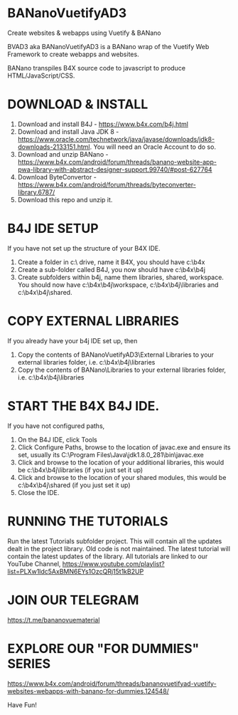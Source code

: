 # BANanoVuetifyAD3
Create websites &amp; webapps using Vuetify &amp; BANano

BVAD3 aka BANanoVuetifyAD3 is a BANano wrap of the Vuetify Web Framework to create webapps and websites.

BANano transpiles B4X source code to javascript to produce HTML/JavaScript/CSS.

# DOWNLOAD & INSTALL

1. Download and install B4J - https://www.b4x.com/b4j.html
2. Download and install Java JDK 8 - https://www.oracle.com/technetwork/java/javase/downloads/jdk8-downloads-2133151.html. You will need an Oracle Account to do so.
3. Download and unzip BANano - https://www.b4x.com/android/forum/threads/banano-website-app-pwa-library-with-abstract-designer-support.99740/#post-627764
4. Download ByteConvertor - https://www.b4x.com/android/forum/threads/byteconverter-library.6787/
5. Download this repo and unzip it.

# B4J IDE SETUP
If you have not set up the structure of your B4X IDE.

1. Create a folder in c:\ drive, name it B4X, you should have c:\b4x
2. Create a sub-folder called B4J, you now should have c:\b4x\b4j
3. Create subfolders within b4j, name them libraries, shared, workspace. You should now have c:\b4x\b4j\workspace, c:\b4x\b4j\libraries and c:\b4x\b4j\shared.

# COPY EXTERNAL LIBRARIES

If you already have your b4j IDE set up, then 

1. Copy the contents of BANanoVuetifyAD3\External Libraries to your external libraries folder, i.e. c:\b4x\b4j\libraries
2. Copy the contents of BANano\Libraries to your external libraries folder, i.e. c:\b4x\b4j\libraries

# START THE B4X B4J IDE.

If you have not configured paths, 
1. On the B4J IDE, click Tools
2. Click Configure Paths, browse to the location of javac.exe and ensure its set, usually its C:\Program Files\Java\jdk1.8.0_281\bin\javac.exe
3. Click and browse to the location of your additional libraries, this would be c:\b4x\b4j\libraries (if you just set it up)
4. Click and browse to the location of your shared modules, this would be c:\b4x\b4j\shared (if you just set it up)
5. Close the IDE.

# RUNNING THE TUTORIALS

Run the latest Tutorials subfolder project. This will contain all the updates dealt in the project library. Old code is not maintained.
The latest tutorial will contain the latest updates of the library.
All tutorials are linked to our YouTube Channel, https://www.youtube.com/playlist?list=PLXw1ldc5AxBMN6EYs1OzcQRj15t1kB2UP

# JOIN OUR TELEGRAM
https://t.me/bananovuematerial

# EXPLORE OUR "FOR DUMMIES" SERIES
https://www.b4x.com/android/forum/threads/bananovuetifyad-vuetify-websites-webapps-with-banano-for-dummies.124548/

Have Fun!


